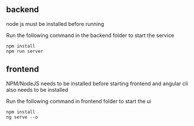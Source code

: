 ## backend
node js must be installed before running

Run the following command in the backend folder to start the service
```shell
npm install
npm run server
```

## frontend
NPM/NodeJS needs to be installed before starting frontend and angular cli also needs to be installed

Run the following command in frontend folder to start the ui
```shell
npm install
ng serve --o
```
